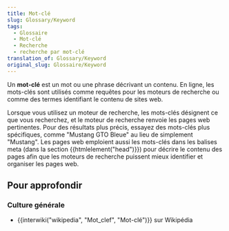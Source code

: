 ```yaml
---
title: Mot-clé
slug: Glossary/Keyword
tags:
  - Glossaire
  - Mot-clé
  - Recherche
  - recherche par mot-clé
translation_of: Glossary/Keyword
original_slug: Glossaire/Keyword
---
```

Un **mot-clé** est un mot ou une phrase décrivant un contenu. En ligne, les mots-clés sont utilisés comme requêtes pour les moteurs de recherche ou comme des termes identifiant le contenu de sites web.

Lorsque vous utilisez un moteur de recherche, les mots-clés désignent ce que vous recherchez, et le moteur de recherche renvoie les pages web pertinentes. Pour des résultats plus précis, essayez des mots-clés plus spécifiques, comme "Mustang GTO Bleue" au lieu de simplement "Mustang". Les pages web emploient aussi les mots-clés dans les balises meta (dans la section {{htmlelement("head")}}) pour décrire le contenu des pages afin que les moteurs de recherche puissent mieux identifier et organiser les pages web.

## **Pour approfondir**

### **Culture générale**

- {{interwiki("wikipedia", "Mot_clef", "Mot-clé")}} sur Wikipédia

